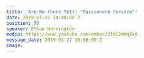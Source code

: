 ```yaml
---
title: 'Are We There Yet?: "Passionate Service"'
date: 2019-01-31 14:44:00 Z
position: 50
speaker: Ethan Harrington
media: https://www.youtube.com/embed/ZfbC2mWqXxA
message_date: 2019-01-27 10:00:00 Z
image: 
---
```


